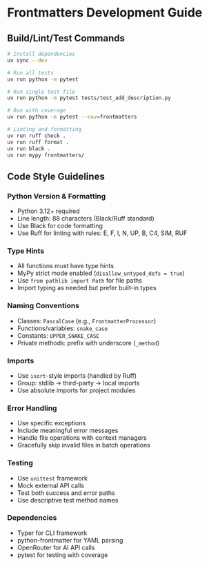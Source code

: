 # Frontmatters Development Guide

## Build/Lint/Test Commands

```bash
# Install dependencies
uv sync --dev

# Run all tests
uv run python -m pytest

# Run single test file
uv run python -m pytest tests/test_add_description.py

# Run with coverage
uv run python -m pytest --cov=frontmatters

# Linting and formatting
uv run ruff check .
uv run ruff format .
uv run black .
uv run mypy frontmatters/
```

## Code Style Guidelines

### Python Version & Formatting
- Python 3.12+ required
- Line length: 88 characters (Black/Ruff standard)
- Use Black for code formatting
- Use Ruff for linting with rules: E, F, I, N, UP, B, C4, SIM, RUF

### Type Hints
- All functions must have type hints
- MyPy strict mode enabled (`disallow_untyped_defs = true`)
- Use `from pathlib import Path` for file paths
- Import typing as needed but prefer built-in types

### Naming Conventions
- Classes: `PascalCase` (e.g., `FrontmatterProcessor`)
- Functions/variables: `snake_case`
- Constants: `UPPER_SNAKE_CASE`
- Private methods: prefix with underscore (`_method`)

### Imports
- Use `isort`-style imports (handled by Ruff)
- Group: stdlib → third-party → local imports
- Use absolute imports for project modules

### Error Handling
- Use specific exceptions
- Include meaningful error messages
- Handle file operations with context managers
- Gracefully skip invalid files in batch operations

### Testing
- Use `unittest` framework
- Mock external API calls
- Test both success and error paths
- Use descriptive test method names

### Dependencies
- Typer for CLI framework
- python-frontmatter for YAML parsing
- OpenRouter for AI API calls
- pytest for testing with coverage